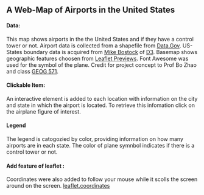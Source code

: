 ## A Web-Map of Airports in the United States

#### Data:
This map shows airports in the the United States and if they have a control tower or not. Airport data is collected from a shapefile from [Data.Gov][]. US-States boundary data is acquired from [Mike Bostock][] of [D3][]. Basemap shows geographic features choosen from [Leaflet Previews][]. Font Awesome was used for the symbol of the plane. Credit for project concept to Prof Bo Zhao and class [GEOG 571][].


#### Clickable Item:
An interactive element is added to each location with information on the city and state in which the airport is located. To retrieve this infomation click on the airplane figure of interest.

#### Legend
The legend is catogozied by color, providing information on how many airports are in each state. The color of plane symnbol indicates if there is a control tower or not.



#### Add feature of leaflet :
Coordinates were also added to follow your mouse while it scolls the screen around on the screen. [leaflet.coordinates][]






[Data.Gov]: https://catalog.data.gov/dataset/usgs-small-scale-dataset-airports-of-the-united-states-201207-shapefile
[Mike Bostock]: https://bost.ocks.org/mike/
[D3]: https://d3js.org/
[Leaflet Previews]: https://leaflet-extras.github.io/leaflet-providers/preview/
[leaflet.coordinates]: https://github.com/MrMufflon/Leaflet.Coordinates
[GEOG 571]: https://github.com/jakobzhao/geog571
